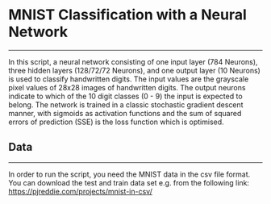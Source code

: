 # MNIST Classification with a Neural Network
***
In this script, a neural network consisting of one input layer (784 Neurons), three hidden layers (128/72/72 Neurons), and one output layer (10 Neurons) is used to classify handwritten digits. The input values are the grayscale pixel values of 28x28 images of handwritten digits. The output neurons indicate to which of the 10 digit classes (0 - 9) the input is expected to belong. The network is trained in a classic stochastic gradient descent manner, with sigmoids as activation functions and the sum of squared errors of prediction (SSE) is the loss function which is optimised.



## Data
***
In order to run the script, you need the MNIST data in the csv file format. You can download the test and train data set e.g. from the following link: https://pjreddie.com/projects/mnist-in-csv/

